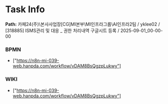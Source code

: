 # Task Info

**Path:** 카페24(주)\본사사업장\[CG]MI본부\MI인프라그룹\AI인프라2팀 / yklee02 / [318885] ISMS관리 및 대응 _ 권한 처리내역 구글시트 등록 / 2025-09-01_00-00-00

### BPMN
- ["https://n8n-mi-039-web.hanpda.com/workflow/vDAM8BsQgzpLukwy"]

### WIKI
- ["https://n8n-mi-039-web.hanpda.com/workflow/vDAM8BsQgzpLukwy"]

